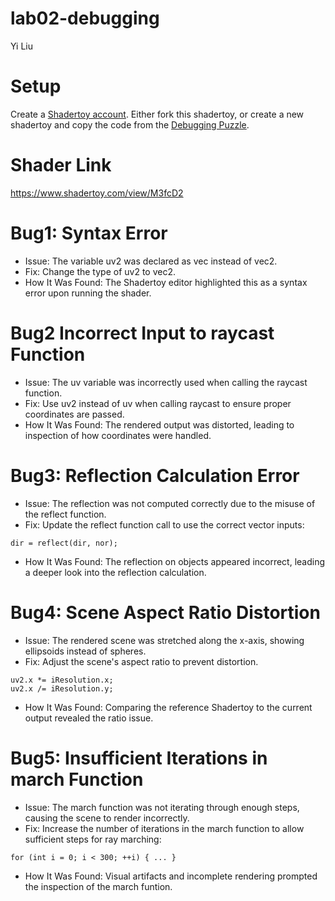 # lab02-debugging

Yi Liu 

# Setup 

Create a [Shadertoy account](https://www.shadertoy.com/). Either fork this shadertoy, or create a new shadertoy and copy the code from the [Debugging Puzzle](https://www.shadertoy.com/view/flGfRc).


# Shader Link 
https://www.shadertoy.com/view/M3fcD2














# Bug1: Syntax Error 
- Issue: The variable uv2 was declared as vec instead of vec2.
- Fix: Change the type of uv2 to vec2.
- How It Was Found: The Shadertoy editor highlighted this as a syntax error upon running the shader.

# Bug2 Incorrect Input to raycast Function
- Issue: The uv variable was incorrectly used when calling the raycast function.
- Fix: Use uv2 instead of uv when calling raycast to ensure proper coordinates are passed.
- How It Was Found: The rendered output was distorted, leading to inspection of how coordinates were handled.

# Bug3: Reflection Calculation Error
- Issue: The reflection was not computed correctly due to the misuse of the reflect function.
- Fix: Update the reflect function call to use the correct vector inputs:

```
dir = reflect(dir, nor);
```

- How It Was Found: The reflection on objects appeared incorrect, leading a deeper look into the reflection calculation. 

# Bug4: Scene Aspect Ratio Distortion
- Issue: The rendered scene was stretched along the x-axis, showing ellipsoids instead of spheres.
- Fix: Adjust the scene's aspect ratio to prevent distortion.

```
uv2.x *= iResolution.x; 
uv2.x /= iResolution.y;
```

- How It Was Found: Comparing the reference Shadertoy to the current output revealed the ratio issue.


# Bug5: Insufficient Iterations in march Function
- Issue: The march function was not iterating through enough steps, causing the scene to render incorrectly.
- Fix: Increase the number of iterations in the march function to allow sufficient steps for ray marching:

```
for (int i = 0; i < 300; ++i) { ... }
```

- How It Was Found: Visual artifacts and incomplete rendering prompted the inspection of the march funtion.